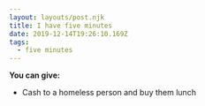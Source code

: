 ```yaml
---
layout: layouts/post.njk
title: I have five minutes
date: 2019-12-14T19:26:10.169Z
tags:
  - five minutes
---
```

**You can give:**

* Cash to a homeless person and buy them lunch
